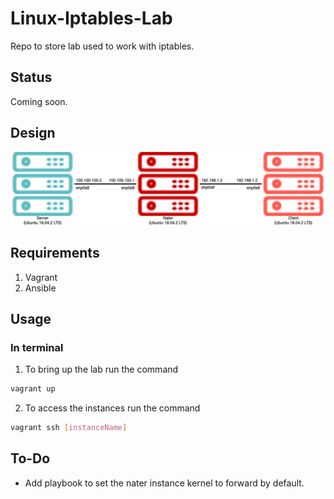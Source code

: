 # Linux-Iptables-Lab

Repo to store lab used to work with iptables.

## Status

Coming soon.

## Design

![arch](/docs/imgs/Linux-Iptables-Lab_topology.jpg "Lab Topology")

## Requirements
1. Vagrant
2. Ansible

## Usage

### In terminal
1. To bring up the lab run the command
```bash
vagrant up
```
2. To access the instances run the command
```bash
vagrant ssh [instanceName]
```

## To-Do
* Add playbook to set the nater instance kernel to forward by default.
